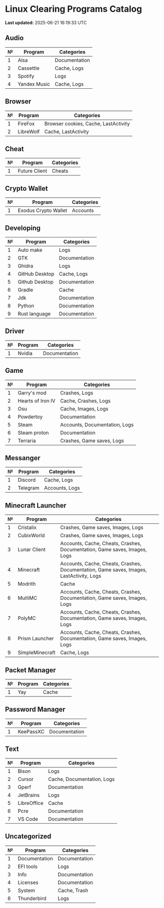 # Linux Clearing Programs Catalog
**Last updated:** 2025-06-21 16:19:33 UTC
## Audio

| № | Program | Categories |
| --- | --- | --- |
| 1 | Alsa | Documentation |
| 2 | Cassettle | Cache, Logs |
| 3 | Spotify | Logs |
| 4 | Yandex Music | Cache, Logs |


## Browser

| № | Program | Categories |
| --- | --- | --- |
| 1 | FireFox | Browser cookies, Cache, LastActivity |
| 2 | LibreWolf | Cache, LastActivity |


## Cheat

| № | Program | Categories |
| --- | --- | --- |
| 1 | Future Client | Cheats |


## Crypto Wallet

| № | Program | Categories |
| --- | --- | --- |
| 1 | Exodus Crypto Wallet | Accounts |


## Developing

| № | Program | Categories |
| --- | --- | --- |
| 1 | Auto make | Logs |
| 2 | GTK | Documentation |
| 3 | Ghidra | Logs |
| 4 | GitHub Desktop | Cache, Logs |
| 5 | Github Desktop | Documentation |
| 6 | Gradle | Cache |
| 7 | Jdk | Documentation |
| 8 | Python | Documentation |
| 9 | Rust language | Documentation |


## Driver

| № | Program | Categories |
| --- | --- | --- |
| 1 | Nvidia | Documentation |


## Game

| № | Program | Categories |
| --- | --- | --- |
| 1 | Garry's mod | Crashes, Logs |
| 2 | Hearts of Iron IV | Cache, Crashes, Logs |
| 3 | Osu | Cache, Images, Logs |
| 4 | Powdertoy | Documentation |
| 5 | Steam | Accounts, Documentation, Logs |
| 6 | Steam proton | Documentation |
| 7 | Terraria | Crashes, Game saves, Logs |


## Messanger

| № | Program | Categories |
| --- | --- | --- |
| 1 | Discord | Cache, Logs |
| 2 | Telegram | Accounts, Logs |


## Minecraft Launcher

| № | Program | Categories |
| --- | --- | --- |
| 1 | Cristalix | Crashes, Game saves, Images, Logs |
| 2 | CubixWorld | Crashes, Game saves, Images, Logs |
| 3 | Lunar Client | Accounts, Cache, Cheats, Crashes, Documentation, Game saves, Images, Logs |
| 4 | Minecraft | Accounts, Cache, Cheats, Crashes, Documentation, Game saves, Images, LastActivity, Logs |
| 5 | Modrith | Cache |
| 6 | MultiMC | Accounts, Cache, Cheats, Crashes, Documentation, Game saves, Images, Logs |
| 7 | PolyMC | Accounts, Cache, Cheats, Crashes, Documentation, Game saves, Images, Logs |
| 8 | Prism Launcher | Accounts, Cache, Cheats, Crashes, Documentation, Game saves, Images, Logs |
| 9 | SimpleMinecraft | Cache, Logs |


## Packet Manager

| № | Program | Categories |
| --- | --- | --- |
| 1 | Yay | Cache |


## Password Manager

| № | Program | Categories |
| --- | --- | --- |
| 1 | KeePassXC | Documentation |


## Text

| № | Program | Categories |
| --- | --- | --- |
| 1 | Bison | Logs |
| 2 | Cursor | Cache, Documentation, Logs |
| 3 | Gperf | Documentation |
| 4 | JetBrains | Logs |
| 5 | LibreOffice | Cache |
| 6 | Pcre | Documentation |
| 7 | VS Code | Documentation |


## Uncategorized

| № | Program | Categories |
| --- | --- | --- |
| 1 | Documentation | Documentation |
| 2 | EFI tools | Logs |
| 3 | Info | Documentation |
| 4 | Licenses | Documentation |
| 5 | System | Cache, Trash |
| 6 | Thunderbird | Logs |
